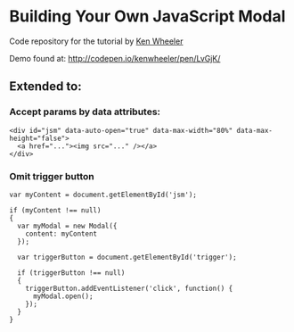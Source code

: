 # Building Your Own JavaScript Modal   

Code repository for the tutorial by [Ken Wheeler](http://kenwheeler.github.io/)

Demo found at: http://codepen.io/kenwheeler/pen/LvGjK/

## Extended to: 

### Accept params by data attributes:

    <div id="jsm" data-auto-open="true" data-max-width="80%" data-max-height="false">    
      <a href="..."><img src="..." /></a>
    </div>

### Omit trigger button

    var myContent = document.getElementById('jsm');

    if (myContent !== null)
    {
      var myModal = new Modal({
        content: myContent
      }); 

      var triggerButton = document.getElementById('trigger');

      if (triggerButton !== null)
      {
        triggerButton.addEventListener('click', function() {
          myModal.open();
        });
      }
    }
